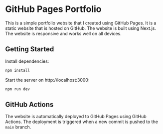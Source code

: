 # GitHub Pages Portfolio

This is a simple portfolio website that I created using GitHub Pages. It is a static website that is hosted on GitHub.
The website is built using Next.js. The website is responsive and works well on all devices.

## Getting Started

Install dependencies:

```bash
npm install
```

Start the server on http://localhost:3000:

```bash
npm run dev
```

## GitHub Actions

The website is automatically deployed to GitHub Pages using GitHub Actions. The deployment is triggered when a new
commit is pushed to the `main` branch.
